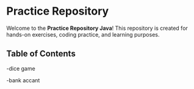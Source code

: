 # Practice Repository

Welcome to the **Practice Repository Java**! This repository is created for hands-on exercises, coding practice, and learning purposes.

## Table of Contents

-dice game

-bank accant




